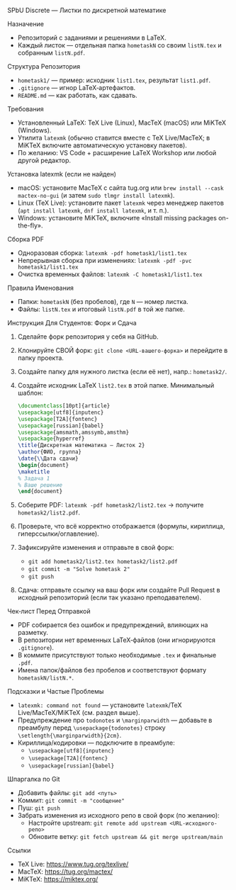 SPbU Discrete — Листки по дискретной математике

Назначение
- Репозиторий с заданиями и решениями в LaTeX.
- Каждый листок — отдельная папка `hometaskN` со своим `listN.tex` и собранным `listN.pdf`.

Структура Репозитория
- `hometask1/` — пример: исходник `list1.tex`, результат `list1.pdf`.
- `.gitignore` — игнор LaTeX‑артефактов.
- `README.md` — как работать, как сдавать.

Требования
- Установленный LaTeX: TeX Live (Linux), MacTeX (macOS) или MiKTeX (Windows).
- Утилита `latexmk` (обычно ставится вместе с TeX Live/MacTeX; в MiKTeX включите автоматическую установку пакетов).
- По желанию: VS Code + расширение LaTeX Workshop или любой другой редактор.

Установка latexmk (если не найден)
- macOS: установите MacTeX с сайта tug.org или `brew install --cask mactex-no-gui` (и затем `sudo tlmgr install latexmk`).
- Linux (TeX Live): установите пакет `latexmk` через менеджер пакетов (`apt install latexmk`, `dnf install latexmk`, и т. п.).
- Windows: установите MiKTeX, включите «Install missing packages on-the-fly».

Сборка PDF
- Одноразовая сборка: `latexmk -pdf hometask1/list1.tex`
- Непрерывная сборка при изменениях: `latexmk -pdf -pvc hometask1/list1.tex`
- Очистка временных файлов: `latexmk -C hometask1/list1.tex`

Правила Именования
- Папки: `hometaskN` (без пробелов), где `N` — номер листка.
- Файлы: `listN.tex` и итоговый `listN.pdf` в той же папке.

Инструкция Для Студентов: Форк и Сдача
1) Сделайте форк репозитория у себя на GitHub.
2) Клонируйте СВОЙ форк: `git clone <URL-вашего-форка>` и перейдите в папку проекта.
3) Создайте папку для нужного листка (если её нет), напр.: `hometask2/`.
4) Создайте исходник LaTeX `list2.tex` в этой папке. Минимальный шаблон:
   
   ```tex
   \documentclass[10pt]{article}
   \usepackage[utf8]{inputenc}
   \usepackage[T2A]{fontenc}
   \usepackage[russian]{babel}
   \usepackage{amsmath,amssymb,amsthm}
   \usepackage{hyperref}
   \title{Дискретная математика — Листок 2}
   \author{ФИО, группа}
   \date{\\Дата сдачи}
   \begin{document}
   \maketitle
   % Задача 1
   % Ваше решение
   \end{document}
   ```

5) Соберите PDF: `latexmk -pdf hometask2/list2.tex` → получите `hometask2/list2.pdf`.
6) Проверьте, что всё корректно отображается (формулы, кириллица, гиперссылки/оглавление).
7) Зафиксируйте изменения и отправьте в свой форк:
   - `git add hometask2/list2.tex hometask2/list2.pdf`
   - `git commit -m "Solve hometask 2"`
   - `git push`
8) Сдача: отправьте ссылку на ваш форк или создайте Pull Request в исходный репозиторий (если так указано преподавателем).

Чек‑лист Перед Отправкой
- PDF собирается без ошибок и предупреждений, влияющих на разметку.
- В репозитории нет временных LaTeX‑файлов (они игнорируются `.gitignore`).
- В коммите присутствуют только необходимые `.tex` и финальные `.pdf`.
- Имена папок/файлов без пробелов и соответствуют формату `hometaskN/listN.*`.

Подсказки и Частые Проблемы
- `latexmk: command not found` — установите `latexmk`/TeX Live/MacTeX/MiKTeX (см. раздел выше).
- Предупреждение про `todonotes` и `\marginparwidth` — добавьте в преамбулу перед `\usepackage{todonotes}` строку `\setlength{\marginparwidth}{2cm}`.
- Кириллица/кодировки — подключите в преамбуле:
  - `\usepackage[utf8]{inputenc}`
  - `\usepackage[T2A]{fontenc}`
  - `\usepackage[russian]{babel}`

Шпаргалка по Git
- Добавить файлы: `git add <путь>`
- Коммит: `git commit -m "сообщение"`
- Пуш: `git push`
- Забрать изменения из исходного репо в свой форк (по желанию):
  - Настройте upstream: `git remote add upstream <URL-исходного-репо>`
  - Обновите ветку: `git fetch upstream && git merge upstream/main`

Ссылки
- TeX Live: https://www.tug.org/texlive/
- MacTeX: https://tug.org/mactex/
- MiKTeX: https://miktex.org/
